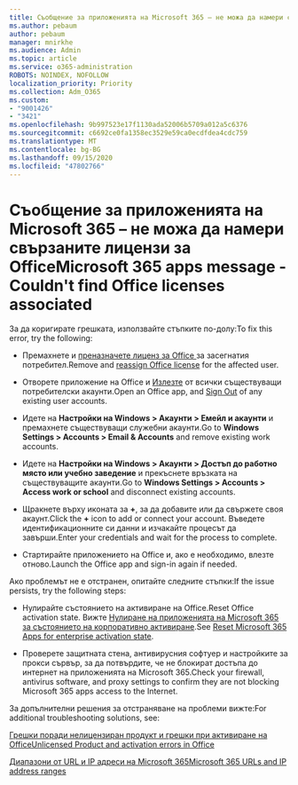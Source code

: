 ```yaml
---
title: Съобщение за приложенията на Microsoft 365 – не можа да намери свързаните лицензи за Office
ms.author: pebaum
author: pebaum
manager: mnirkhe
ms.audience: Admin
ms.topic: article
ms.service: o365-administration
ROBOTS: NOINDEX, NOFOLLOW
localization_priority: Priority
ms.collection: Adm_O365
ms.custom:
- "9001426"
- "3421"
ms.openlocfilehash: 9b997523e17f1130ada52006b5709a012a5c6376
ms.sourcegitcommit: c6692ce0fa1358ec3529e59ca0ecdfdea4cdc759
ms.translationtype: MT
ms.contentlocale: bg-BG
ms.lasthandoff: 09/15/2020
ms.locfileid: "47802766"
---
```

# <a name="microsoft-365-apps-message---couldnt-find-office-licenses-associated"></a><span data-ttu-id="d9151-102">Съобщение за приложенията на Microsoft 365 – не можа да намери свързаните лицензи за Office</span><span class="sxs-lookup"><span data-stu-id="d9151-102">Microsoft 365 apps message - Couldn't find Office licenses associated</span></span>

<span data-ttu-id="d9151-103">За да коригирате грешката, използвайте стъпките по-долу:</span><span class="sxs-lookup"><span data-stu-id="d9151-103">To fix this error, try the following:</span></span>

- <span data-ttu-id="d9151-104">Премахнете и [преназначете лиценз за Office ](https://docs.microsoft.com/microsoft-365/admin/manage/assign-licenses-to-users) за засегнатия потребител.</span><span class="sxs-lookup"><span data-stu-id="d9151-104">Remove and [reassign Office license](https://docs.microsoft.com/microsoft-365/admin/manage/assign-licenses-to-users) for the affected user.</span></span>

- <span data-ttu-id="d9151-105">Отворете приложение на Office и [Излезте](https://support.office.com/article/sign-out-of-office-5a20dc11-47e9-4b6f-945d-478cb6d92071) от всички съществуващи потребителски акаунти.</span><span class="sxs-lookup"><span data-stu-id="d9151-105">Open an Office app, and [Sign Out](https://support.office.com/article/sign-out-of-office-5a20dc11-47e9-4b6f-945d-478cb6d92071) of any existing user accounts.</span></span>

- <span data-ttu-id="d9151-106">Идете на **Настройки на Windows > Акаунти > Емейл и акаунти** и премахнете съществуващи служебни акаунти.</span><span class="sxs-lookup"><span data-stu-id="d9151-106">Go to **Windows Settings > Accounts > Email & Accounts** and remove existing work accounts.</span></span>

- <span data-ttu-id="d9151-107">Идете на **Настройки на Windows > Акаунти > Достъп до работно място или учебно заведение** и прекъснете връзката на съществуващите акаунти.</span><span class="sxs-lookup"><span data-stu-id="d9151-107">Go to **Windows Settings > Accounts > Access work or school** and disconnect existing accounts.</span></span>

- <span data-ttu-id="d9151-108">Щракнете върху иконата за **+**, за да добавите или да свържете своя акаунт.</span><span class="sxs-lookup"><span data-stu-id="d9151-108">Click the **+** icon to add or connect your account.</span></span> <span data-ttu-id="d9151-109">Въведете идентификационните си данни и изчакайте процесът да завърши.</span><span class="sxs-lookup"><span data-stu-id="d9151-109">Enter your credentials and wait for the process to complete.</span></span>

- <span data-ttu-id="d9151-110">Стартирайте приложението на Office и, ако е необходимо, влезте отново.</span><span class="sxs-lookup"><span data-stu-id="d9151-110">Launch the Office app and sign-in again if needed.</span></span>

<span data-ttu-id="d9151-111">Ако проблемът не е отстранен, опитайте следните стъпки:</span><span class="sxs-lookup"><span data-stu-id="d9151-111">If the issue persists, try the following steps:</span></span>

- <span data-ttu-id="d9151-112">Нулирайте състоянието на активиране на Office.</span><span class="sxs-lookup"><span data-stu-id="d9151-112">Reset Office activation state.</span></span> <span data-ttu-id="d9151-113">Вижте [Нулиране на приложенията на Microsoft 365 за състоянието на корпоративно активиране](https://docs.microsoft.com/office365/troubleshoot/activation/reset-office-365-proplus-activation-state).</span><span class="sxs-lookup"><span data-stu-id="d9151-113">See [Reset Microsoft 365 Apps for enterprise activation state](https://docs.microsoft.com/office365/troubleshoot/activation/reset-office-365-proplus-activation-state).</span></span>

- <span data-ttu-id="d9151-114">Проверете защитната стена, антивирусния софтуер и настройките за прокси сървър, за да потвърдите, че не блокират достъпа до интернет на приложенията на Microsoft 365.</span><span class="sxs-lookup"><span data-stu-id="d9151-114">Check your firewall, antivirus software, and proxy settings to confirm they are not blocking Microsoft 365 apps access to the Internet.</span></span> 

<span data-ttu-id="d9151-115">За допълнителни решения за отстраняване на проблеми вижте:</span><span class="sxs-lookup"><span data-stu-id="d9151-115">For additional troubleshooting solutions, see:</span></span>

[<span data-ttu-id="d9151-116">Грешки поради нелицензиран продукт и грешки при активиране на Office</span><span class="sxs-lookup"><span data-stu-id="d9151-116">Unlicensed Product and activation errors in Office</span></span>](https://support.office.com/Article/0d23d3c0-c19c-4b2f-9845-5344fedc4380?wt.mc_id=Alchemy_ClientDIA)

[<span data-ttu-id="d9151-117">Диапазони от URL и IP адреси на Microsoft 365</span><span class="sxs-lookup"><span data-stu-id="d9151-117">Microsoft 365 URLs and IP address ranges</span></span>](https://docs.microsoft.com/office365/enterprise/urls-and-ip-address-ranges)
